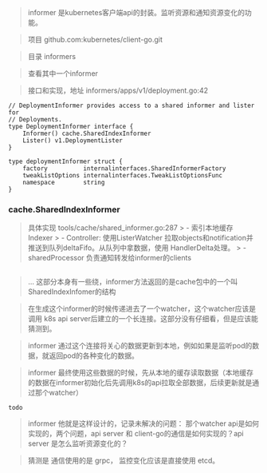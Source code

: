 > informer 是kubernetes客户端api的封装。监听资源和通知资源变化的功能。

> 项目 github.com:kubernetes/client-go.git

> 目录 informers

> 查看其中一个informer


> 接口和实现，地址 informers/apps/v1/deployment.go:42

```golang 
// DeploymentInformer provides access to a shared informer and lister for
// Deployments.
type DeploymentInformer interface {
	Informer() cache.SharedIndexInformer
	Lister() v1.DeploymentLister
}

type deploymentInformer struct {
	factory          internalinterfaces.SharedInformerFactory
	tweakListOptions internalinterfaces.TweakListOptionsFunc
	namespace        string
}
```


### cache.SharedIndexInformer 
 
 > 具体实现 tools/cache/shared_informer.go:287
    > - 索引本地缓存 Indexer
    > - Controller: 使用ListerWatcher 拉取objects和notification并推送到队列deltaFifo。从队列中拿数据，使用 HandlerDelta处理。
    > - sharedProcessor 负责通知转发给informer的clients 

 ```golang

 ```

> ... 这部分本身有一些绕，informer方法返回的是cache包中的一个叫SharedIndexInfomer的结构

> 在生成这个informer的时候传递进去了一个watcher，这个watcher应该是调用 k8s api server后建立的一个长连接。这部分没有仔细看，但是应该能猜测到。

> informer 通过这个连接将关心的数据更新到本地，例如如果是监听pod的数据，就返回pod的各种变化的数据。

> informer 最终使用这些数据的时候，先从本地的缓存读取数据（本地缓存的数据在informer初始化后先调用k8s的api拉取全部数据，后续更新就是通过那个watcher）



`todo`

> informer 他就是这样设计的，记录未解决的问题： 那个watcher api是如何实现的，两个问题，api server 和 client-go的通信是如何实现的？api server 是怎么监听资源变化的？

> 猜测是 通信使用的是 grpc， 监控变化应该是直接使用 etcd。 